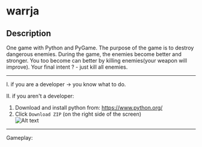 warrja
======

Description
-----------

One game with Python and PyGame. The purpose of the game is to destroy dangerous enemies.
During the game, the enemies become better and stronger. You too become can better by
killing enemies(your weapon will improve).
Your final intent ? - just kill all enemies.

------------------------------------------------------------------------------------------

I. if you are a developer -> you know what to do. 

II. if you aren't a developer:
1. Download and install python from: https://www.python.org/  
2. Click `Download ZIP` (on the right side of the screen)  
![Alt text](http://i.imgur.com/6NLMxpV.png )  

-------------------------------------------------------------------------------------------

Gameplay:
